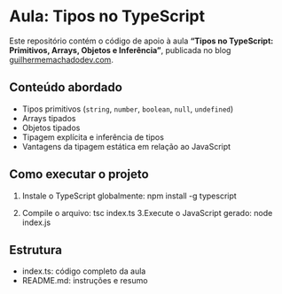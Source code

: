 # Aula: Tipos no TypeScript

Este repositório contém o código de apoio à aula **“Tipos no TypeScript: Primitivos, Arrays, Objetos e Inferência”**, publicada no blog [guilhermemachadodev.com](https://guilhermemachadodev.com).

## Conteúdo abordado
- Tipos primitivos (`string`, `number`, `boolean`, `null`, `undefined`)
- Arrays tipados
- Objetos tipados
- Tipagem explícita e inferência de tipos
- Vantagens da tipagem estática em relação ao JavaScript

## Como executar o projeto

1. Instale o TypeScript globalmente:
   npm install -g typescript

2. Compile o arquivo:
   tsc index.ts
3.Execute o JavaScript gerado:
   node index.js

## Estrutura
- index.ts: código completo da aula
- README.md: instruções e resumo

